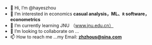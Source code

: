 - 👋 Hi, I’m @hayeszhou
- 👀 I’m interested in economics **casual analysis，ML、`R` software，econometrics**
- 🌱 I’m currently learning JNU （www.jnu.edu.cn）
- 💞️ I’m looking to collaborate on ...
- 📫 How to reach me ...my Email: **zhzhous@sina.com**

<!---
hayeszhou/hayeszhou is a ✨ special ✨ repository because its `README.md` (this file) appears on your GitHub profile.
You can click the Preview link to take a look at your changes.
--->
